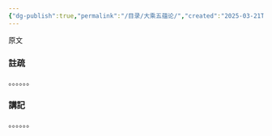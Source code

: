 ```yaml
---
{"dg-publish":true,"permalink":"/目录/大乘五蕴论/","created":"2025-03-21T16:44:53.213+08:00","updated":"2025-03-22T22:08:06.594+08:00"}
---
```


原文
### 註疏
。。。。。。
### 講記
。。。。。。